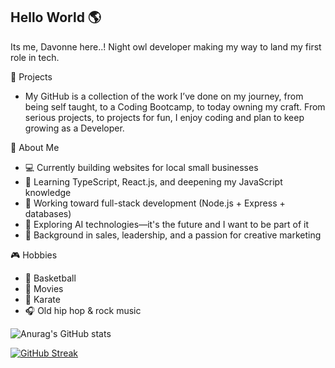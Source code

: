 ## Hello World 🌎

Its me, Davonne here..! Night owl developer making my way to land my first role in tech. 

🚀 Projects 
- My GitHub is a collection of the work I’ve done on my journey, from being self taught, to a Coding Bootcamp, to today owning my craft. From serious projects, to projects for fun, I enjoy coding and plan to keep growing as a Developer. 


🧠 About Me
* 💻 Currently building websites for local small businesses
* 🌱 Learning TypeScript, React.js, and deepening my JavaScript knowledge
* 🎯 Working toward full-stack development (Node.js + Express + databases)
* 🤖 Exploring AI technologies—it's the future and I want to be part of it
* 🎨 Background in sales, leadership, and a passion for creative marketing
  
🎮 Hobbies
* 🏀 Basketball
* 🎥 Movies
* 🥋 Karate
* 🎧 Old hip hop & rock music


![Anurag's GitHub stats](https://github-readme-stats.vercel.app/api?username=Davonne007-TX&theme=omni&show_icons=true)

[![GitHub Streak](https://streak-stats.demolab.com?user=Davonne007-TXx&theme=javascript&mode=weekly)](https://git.io/streak-stats)


